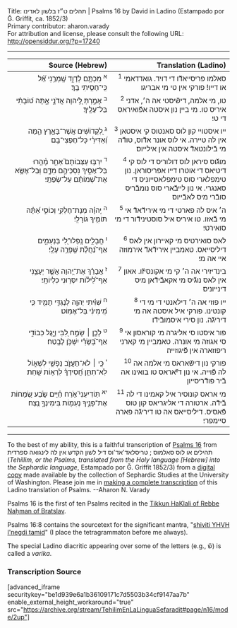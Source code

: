 <html>
<head></head>
<body>
Title: תהלים ט״ז בלשון לאדינו | Psalms 16 by David in Ladino (Estampado por Ǧ. Griffit, ca. 1852/3)<br />
Primary contributor: aharon.varady<br />
For attribution and license, please consult the following URL: <a href="http://opensiddur.org/?p=17240">http://opensiddur.org/?p=17240</a>
<p />
<hr />

<table style="margin-left: auto;margin-right: auto;" class="draggable">
<thead><tr><th id="x" style="text-align: right;">Source (Hebrew)</th><th style="text-align: right;">Translation (Ladino)</th></tr></thead>
<tbody>
<tr><td style="vertical-align:top;" width="46%">
<div class="liturgy" style="text-align: right;"><span lang="he">
<sup>א</sup>&nbsp;מִכְתָּ֥ם לְדָוִ֑ד 
שָֽׁמְרֵ֥נִי אֵ֝֗ל 
כִּֽי־חָסִ֥יתִי בָֽךְ׃
</span></div></td>

<td style="vertical-align:top;" width="53%">
<div class="ladino" style="text-align: right;"><span lang="he">
<sup>1</sup>&nbsp;סאלמו פריסייאדﬞו די דויד. 
גואדדאמי או דייו! 
פורקי אין טי מי אבריגו׃
</span></div></td></tr>


<tr><td style="vertical-align:top;" width="46%">
<div class="liturgy" style="text-align: right;"><span lang="he">
&nbsp;
<sup>ב</sup>&nbsp;אָמַ֣רְתְּ לַֽ֭יהוָה 
אֲדֹנָ֣י אָ֑תָּה 
ט֝וֹבָתִ֗י בַּל־עָלֶֽיךָ׃
</span></div></td>

<td style="vertical-align:top;" width="53%">
<div class="ladino" style="text-align: right;"><span lang="he">
<sup>2</sup>&nbsp;טו, מי אלמה, 
דישﬞיסטי אה ה׳, 
אדני איריס טו. 
מי ביין נון איסטה אפﬞואיראס די טי׃
</span></div></td></tr>


<tr><td style="vertical-align:top;" width="46%">
<div class="liturgy" style="text-align: right;"><span lang="he">
<sup>ג</sup>&nbsp;לִ֭קְדוֹשִׁים אֲשֶׁר־בָּאָ֣רֶץ הֵ֑מָּה 
וְ֝אַדִּירֵ֗י 
כָּל־חֶפְצִי־בָֽם׃
</span></div></td>

<td style="vertical-align:top;" width="53%">
<div class="ladino" style="text-align: right;"><span lang="he">
<sup>3</sup>&nbsp;ייו איסטויי קון לוס סאנטוס קי איסטאן אין לה טיירה. 
אי לוס אונר אדﬞוס, 
טודﬞה מי בﬞילונטאדﬞ איסטה אין אילייוס׃
</span></div></td></tr>


<tr><td style="vertical-align:top;" width="46%">
<div class="liturgy" style="text-align: right;"><span lang="he">
<sup>ד</sup>&nbsp;יִרְבּ֥וּ עַצְּבוֹתָם֮ אַחֵ֪ר מָ֫הָ֥רוּ 
בַּל־אַסִּ֣יךְ נִסְכֵּיהֶ֣ם מִדָּ֑ם 
וּֽבַל־אֶשָּׂ֥א אֶת־שְׁ֝מוֹתָ֗ם עַל־שְׂפָתָֽי׃
</span></div></td>

<td style="vertical-align:top;" width="53%">
<div class="ladino" style="text-align: right;"><span lang="he">
<sup>4</sup>&nbsp;מוגﬞוס סיראן לוס דולוריס די לוס קי דיטיאס די אוטרו דייו אפריסוראן. 
נון טימפלארי סוס טימפלאסייוניס די סאנגרי. 
אי נון לייבﬞארי סוס נומבﬞריס סובﬞרי מיס לאבﬞייוס׃
</span></div></td></tr>


<tr><td style="vertical-align:top;" width="46%">
<div class="liturgy" style="text-align: right;"><span lang="he">
<sup>ה</sup>&nbsp;יְֽהוָ֗ה מְנָת־חֶלְקִ֥י וְכוֹסִ֑י 
אַ֝תָּ֗ה תּוֹמִ֥יךְ גּוֹרָלִֽי׃
</span></div></td>

<td style="vertical-align:top;" width="53%">
<div class="ladino" style="text-align: right;"><span lang="he">
<sup>5</sup>&nbsp;ה׳ איס לה פארטי די מי אירידﬞאדﬞ אי מי בﬞאזו. 
טו איריס איל סוסטינידﬞור די מי סואירטי׃
</span></div></td></tr>


<tr><td style="vertical-align:top;" width="46%">
<div class="liturgy" style="text-align: right;"><span lang="he">
<sup>ו</sup>&nbsp;חֲבָלִ֣ים נָֽפְלוּ־לִ֭י בַּנְּעִמִ֑ים 
אַף־נַ֝חֲלָ֗ת שָֽׁפְרָ֥ה עָלָֽי׃
</span></div></td>

<td style="vertical-align:top;" width="53%">
<div class="ladino" style="text-align: right;"><span lang="he">
<sup>6</sup>&nbsp;לאס סואירטיס מי קאיירון אין לאס דיליסייאס. 
טאמביין אירידﬞאדﬞ אירמוזה איי אה מי׃
</span></div></td></tr>


<tr><td style="vertical-align:top;" width="46%">
<div class="liturgy" style="text-align: right;"><span lang="he">
<sup>ז</sup>&nbsp;אֲבָרֵ֗ךְ אֶת־יְ֭הוָה אֲשֶׁ֣ר יְעָצָ֑נִי 
אַף־לֵ֝יל֗וֹת יִסְּר֥וּנִי כִלְיוֹתָֽי׃
</span></div></td>

<td style="vertical-align:top;" width="53%">
<div class="ladino" style="text-align: right;"><span lang="he">
<sup>7</sup>&nbsp;בינדיזירי אה ה׳ קי מי אקונסיזﬞו. 
אאון אין לאס נוגﬞיס מי אקאבﬞידﬞאן מיס דינייוניס׃
</span></div></td></tr>


<tr><td style="vertical-align:top;" width="46%">
<div class="liturgy" style="text-align: right;"><span lang="he">
<sup>ח</sup>&nbsp;שִׁוִּ֬יתִי יְהוָ֣ה לְנֶגְדִּ֣י תָמִ֑יד 
כִּ֥י מִֽ֝ימִינִ֗י 
בַּל־אֶמּֽוֹט׃
</span></div></td>

<td style="vertical-align:top;" width="53%">
<div class="ladino" style="text-align: right;"><span lang="he">
<sup>8</sup>&nbsp;ייו פוזי אה ה׳ דילאנטי די מי די קונטינו. 
פורקי איל איסטה אה מי דיריגﬞה. 
נון סירי איסמובﬞידﬞו׃
</span></div></td></tr>


<tr><td style="vertical-align:top;" width="46%">
<div class="liturgy" style="text-align: right;"><span lang="he">
<sup>ט</sup>&nbsp;לָכֵ֤ן ׀ שָׂמַ֣ח לִ֭בִּי וַיָּ֣גֶל כְּבוֹדִ֑י 
אַף־בְּ֝שָׂרִ֗י יִשְׁכֹּ֥ן לָבֶֽטַח׃
</span></div></td>

<td style="vertical-align:top;" width="53%">
<div class="ladino" style="text-align: right;"><span lang="he">
<sup>9</sup>&nbsp;פור איסטו סי אליגרה מי קוראסון אי סי אגוזה מי אונרה. 
טאמביין מי קארני ריפוזארה אין פﬞיגוזייה׃
</span></div></td></tr>


<tr><td style="vertical-align:top;" width="46%">
<div class="liturgy" style="text-align: right;"><span lang="he">
<sup>י</sup>&nbsp;כִּ֤י ׀ לֹא־תַעֲזֹ֣ב נַפְשִׁ֣י לִשְׁא֑וֹל 
לֹֽא־תִתֵּ֥ן חֲ֝סִידְךָ֗ לִרְא֥וֹת שָֽׁחַת׃
</span></div></td>

<td style="vertical-align:top;" width="53%">
<div class="ladino" style="text-align: right;"><span lang="he">
<sup>10</sup>&nbsp;פורקי נון דישﬞאראס מי אלמה אה לה פﬞוייה. 
אי נון דיﬞאראס טו בואינו אה בﬞיר פודﬞריסייון׃
</span></div></td></tr>


<tr><td style="vertical-align:top;" width="46%">
<div class="liturgy" style="text-align: right;"><span lang="he">
<sup>יא</sup>&nbsp;תּֽוֹדִיעֵנִי֮ אֹ֤רַח חַ֫יִּ֥ים 
שֹׂ֣בַע שְׂ֭מָחוֹת אֶת־פָּנֶ֑יךָ 
נְעִמ֖וֹת בִּימִינְךָ֣ נֶֽצַח׃
</span></div></td>

<td style="vertical-align:top;" width="53%">
<div class="ladino" style="text-align: right;"><span lang="he">
<sup>11</sup>&nbsp;מי אראס קונוסיר איל קאמינו די לה בﬞידﬞה. 
ארטורה די אליגריאס קון טוס פﬞאסיס. 
דיליסייאס אה טו דיריגﬞה פארה סיימפרי׃
</span></div>
</td></tr>
</tbody></table>

<hr />

To the best of my ability, this is a faithful transcription of <a href="https://en.wikipedia.org/wiki/Psalm_16">Psalms 16</a> from תהילים או לוס סאלמוס ; טריסלאד'אד'וס דיל לשון הקדש אין לה לינגואה ספרדית (<em>Tehillim, or the Psalms, translated from the Holy language [Hebrew] into the Sephardic language</em>, Estampado por Ǧ. Griffit 1852/3) from a <a href="http://digitalcollections.lib.washington.edu/cdm/compoundobject/collection/p16786coll3/id/2453/rec/">digital copy</a> made available by the collection of Sephardic Studies at the University of Washington. Please join me in <a href="https://he.wikisource.org/wiki/%D7%9E%D7%A4%D7%AA%D7%97:Tehilim,_o_los_Salmos,_trezladados_del_leshon_ha-%E1%B8%B3odesh_en_la_lingua_Sefaradit.pdf">making a complete transcription</a> of this Ladino translation of Psalms. --Aharon N. Varady

Psalms 16 is the first of ten Psalms recited in the <a href="https://opensiddur.org/prayers-for/forgiveness/the-tikkun-haklali-according-to-rebbe-nahman-of-bratslav/">Tikkun HaKlali of Rebbe Naḥman of Bratslav</a>.

Psalms 16:8 contains the sourcetext for the significant mantra, "<a href="https://opensiddur.org/art/shiviti-perceiving-the-world-as-an-expression-of-divine-oneness/">shiviti YHVH l'negdi tamid</a>" (I place the tetragrammaton before me always).

The special Ladino diacritic appearing over some of the letters (e.g., שﬞ) is called a <em>varika</em>.

<h3>Transcription Source</h3>

[advanced_iframe securitykey="be1d939e6a1b36109171c7d5503b34cf9147aa7b" enable_external_height_workaround="true" src="https://archive.org/stream/TehilimEnLaLinguaSefaradit#page/n16/mode/2up"]

</body>
</html>